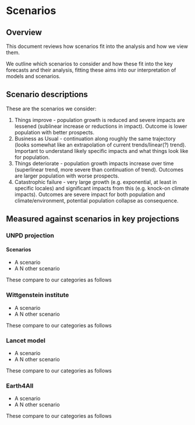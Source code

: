 # Scenarios

## Overview

This document reviews how scenarios fit into the analysis and how we view them.

We outline which scenarios to consider and how these fit into the key forecasts and their analysis, fitting these aims into our interpretation of models and scenarios.

## Scenario descriptions

These are the scenarios we consider:

1. Things improve - population growth is reduced and severe impacts are lessened (sublinear increase or reductions in impact). Outcome is lower population with better prospects.
2. Business as Usual - continuation along roughly the same trajectory (looks somewhat like an extrapolation of current trends/linear(?) trend). Important to understand likely specific impacts and what things look like for population.
3. Things deteriorate - population growth impacts increase over time (superlinear trend, more severe than continuation of trend). Outcomes are larger population with worse prospects.
4. Catastrophic failure - very large growth (e.g. exponential, at least in specific locales) and significant impacts from this (e.g. knock-on climate impacts). Outcomes are severe impact for both population and climate/environment, potential population collapse as consequence.

## Measured against scenarios in key projections

### UNPD projection

#### Scenarios

- A scenario
- A N other scenario

These compare to our categories as follows

### Wittgenstein institute

- A scenario
- A N other scenario

These compare to our categories as follows

### Lancet model

- A scenario
- A N other scenario

These compare to our categories as follows

### Earth4All

- A scenario
- A N other scenario

These compare to our categories as follows
